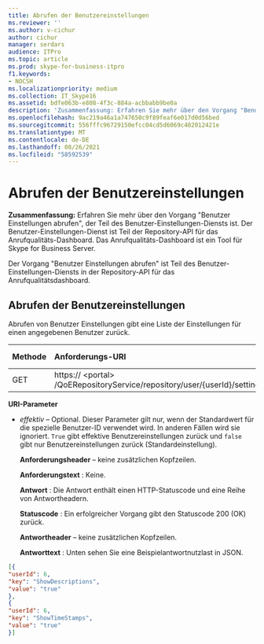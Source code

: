 ```yaml
---
title: Abrufen der Benutzereinstellungen
ms.reviewer: ''
ms.author: v-cichur
author: cichur
manager: serdars
audience: ITPro
ms.topic: article
ms.prod: skype-for-business-itpro
f1.keywords:
- NOCSH
ms.localizationpriority: medium
ms.collection: IT_Skype16
ms.assetid: bdfe063b-e808-4f3c-884a-acbbabb9be0a
description: 'Zusammenfassung: Erfahren Sie mehr über den Vorgang "Benutzer Einstellungen abrufen", der Teil des Benutzer-Einstellungen-Diensts ist. Der Benutzer-Einstellungen-Dienst ist Teil der Repository-API für das Anrufqualitäts-Dashboard. Das Anrufqualitäts-Dashboard ist ein Tool für Skype for Business Server.'
ms.openlocfilehash: 9ac219a46a1a747650c9f89feaf6e017d0d56bed
ms.sourcegitcommit: 556fffc96729150efcc04cd5d6069c402012421e
ms.translationtype: MT
ms.contentlocale: de-DE
ms.lasthandoff: 08/26/2021
ms.locfileid: "58592539"
---
```

# <a name="get-user-settings"></a>Abrufen der Benutzereinstellungen
 
**Zusammenfassung:** Erfahren Sie mehr über den Vorgang "Benutzer Einstellungen abrufen", der Teil des Benutzer-Einstellungen-Diensts ist. Der Benutzer-Einstellungen-Dienst ist Teil der Repository-API für das Anrufqualitäts-Dashboard. Das Anrufqualitäts-Dashboard ist ein Tool für Skype for Business Server.
  
Der Vorgang "Benutzer Einstellungen abrufen" ist Teil des Benutzer-Einstellungen-Diensts in der Repository-API für das Anrufqualitätsdashboard.
  
## <a name="get-user-settings"></a>Abrufen der Benutzereinstellungen

Abrufen von Benutzer Einstellungen gibt eine Liste der Einstellungen für einen angegebenen Benutzer zurück.
  

|**Methode**|**Anforderungs-URI**|**HTTP-Version**|
|:-----|:-----|:-----|
|GET  <br/> |https:// \<portal\> /QoERepositoryService/repository/user/{userId}/setting  <br/> |HTTP/1.1  <br/> |
   
 **URI-Parameter**
  
- *effektiv*  – Optional. Dieser Parameter gilt nur, wenn der Standardwert für die spezielle Benutzer-ID verwendet wird. In anderen Fällen wird sie ignoriert. `True` gibt effektive Benutzereinstellungen zurück und `false` gibt nur Benutzereinstellungen zurück (Standardeinstellung).
    
  **Anforderungsheader** – keine zusätzlichen Kopfzeilen.
  
  **Anforderungstext** : Keine.
  
  **Antwort** : Die Antwort enthält einen HTTP-Statuscode und eine Reihe von Antwortheadern.
  
  **Statuscode** : Ein erfolgreicher Vorgang gibt den Statuscode 200 (OK) zurück.
  
  **Antwortheader** – keine zusätzlichen Kopfzeilen.
  
  **Antworttext** : Unten sehen Sie eine Beispielantwortnutzlast in JSON.
  
```json
[{
"userId": 6,
"key": "ShowDescriptions",
"value": "true"
},
{
"userId": 6,
"key": "ShowTimeStamps",
"value": "true"
}]
```
